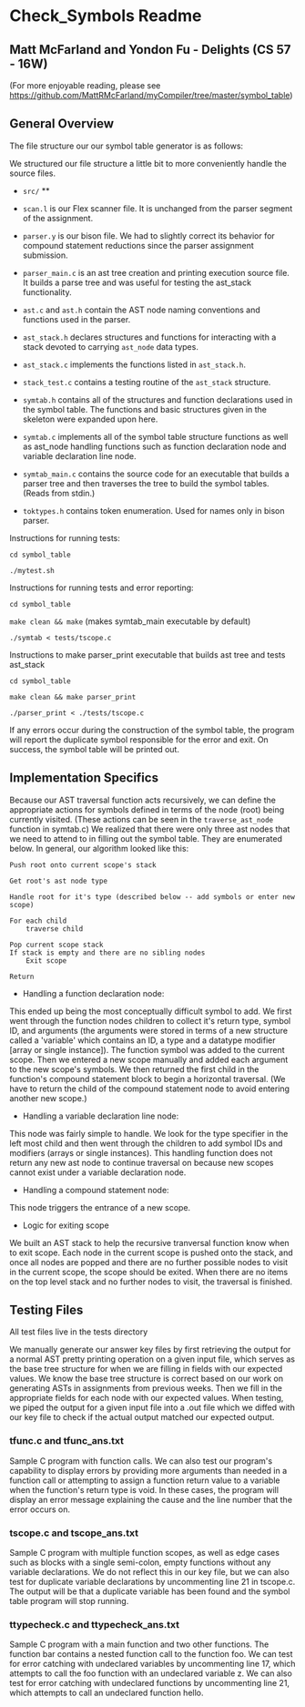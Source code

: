 # Check_Symbols Readme
## Matt McFarland and Yondon Fu - Delights (CS 57 - 16W)
(For more enjoyable reading, please see https://github.com/MattRMcFarland/myCompiler/tree/master/symbol_table)

## General Overview
The file structure our our symbol table generator is as follows:

We structured our file structure a little bit to more conveniently handle the source files.
* `src/`
**


* `scan.l` is our Flex scanner file. It is unchanged from the parser segment of the assignment.
* `parser.y` is our bison file. We had to slightly correct its behavior for compound statement reductions since the parser assignment submission.
* `parser_main.c` is an ast tree creation and printing execution source file. It builds a parse tree and was useful for testing the ast_stack functionality.
* `ast.c` and `ast.h` contain the AST node naming conventions and functions used in the parser.
* `ast_stack.h` declares structures and functions for interacting with a stack devoted to carrying `ast_node` data types.
* `ast_stack.c` implements the functions listed in `ast_stack.h`.
* `stack_test.c` contains a testing routine of the `ast_stack` structure.
* `symtab.h` contains all of the structures and function declarations used in the symbol table. The functions and basic structures given in the skeleton were expanded upon here.
* `symtab.c` implements all of the symbol table structure functions as well as ast_node handling functions such as function declaration node and variable declaration line node.
* `symtab_main.c` contains the source code for an executable that builds a parser tree and then traverses the tree to build the symbol tables. (Reads from stdin.)
* `toktypes.h` contains token enumeration. Used for names only in bison parser.

Instructions for running tests:

`cd symbol_table`

`./mytest.sh`

Instructions for running tests and error reporting:

`cd symbol_table`

`make clean && make` (makes symtab_main executable by default)

`./symtab < tests/tscope.c`

Instructions to make parser_print executable that builds ast tree and tests ast_stack

`cd symbol_table`

`make clean && make parser_print`

`./parser_print < ./tests/tscope.c`

If any errors occur during the construction of the symbol table, the program will report the duplicate symbol responsible for the error and exit. On success, the symbol table will be printed out.

## Implementation Specifics

Because our AST traversal function acts recursively, we can define the appropriate actions for symbols defined in terms of the node (root) being currently visited. (These actions can be seen in the `traverse_ast_node` function in symtab.c) We realized that there were only three ast nodes that we need to attend to in filling out the symbol table. They are enumerated below. In general, our algorithm looked like this: 

```
Push root onto current scope's stack

Get root's ast node type

Handle root for it's type (described below -- add symbols or enter new scope)

For each child
	traverse child

Pop current scope stack
If stack is empty and there are no sibling nodes
	Exit scope

Return
```

* Handling a function declaration node:

This ended up being the most conceptually difficult symbol to add. We first went through the function nodes children to collect it's return type, symbol ID, and arguments (the arguments were stored in terms of a new structure called a 'variable' which contains an ID, a type and a datatype modifier [array or single instance]). The function symbol was added to the current scope. Then we entered a new scope manually and added each argument to the new scope's symbols. We then returned the first child in the function's compound statement block to begin a horizontal traversal. (We have to return the child of the compound statement node to avoid entering another new scope.) 


* Handling a variable declaration line node:

This node was fairly simple to handle. We look for the type specifier in the left most child and then went through the children to add symbol IDs and modifiers (arrays or single instances). This handling function does not return any new ast node to continue traversal on because new scopes cannot exist under a variable declaration node.

* Handling a compound statement node:

This node triggers the entrance of a new scope.

* Logic for exiting scope

We built an AST stack to help the recursive tranversal function know when to exit scope. Each node in the current scope is pushed onto the stack, and once all nodes are popped and there are no further possible nodes to visit in the current scope, the scope should be exited. When there are no items on the top level stack and no further nodes to visit, the traversal is finished.

## Testing Files
All test files live in the tests directory

We manually generate our answer key files by first retrieving the output for a normal AST pretty printing operation on a given input file, which serves as the base tree structure for when we are filling in fields with our expected values. We know the base tree structure is correct based on our work on generating ASTs in assignments from previous weeks. Then we fill in the appropriate fields for each node with our expected values. When testing, we piped the output for a given input file into a .out file which we diffed with our key file to check if the actual output matched our expected output.


### tfunc.c and tfunc_ans.txt
Sample C program with function calls. We can also test our program's capability to display errors by providing more arguments than needed in a function call or attempting to assign a function return value to a variable when the function's return type is void. In these cases, the program will display an error message explaining the cause and the line number that the error occurs on.

### tscope.c and tscope_ans.txt
Sample C program with multiple function scopes, as well as edge cases such as blocks with a single semi-colon, empty functions without any variable declarations. We do not reflect this in our key file, but we can also test for duplicate variable declarations by uncommenting line 21 in tscope.c. The output will be that a duplicate variable has been found and the symbol table program will stop running.

### ttypecheck.c and ttypecheck_ans.txt
Sample C program with a main function and two other functions. The function bar contains a nested function call to the function foo. We can test for error catching with undeclared variables by uncommenting line 17, which attempts to call the foo function with an undeclared variable z. We can also test for error catching with undeclared functions by uncommenting line 21, which attempts to call an undeclared function hello.


